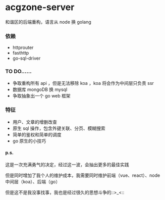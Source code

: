 # acgzone-server
和谐区的后端重构，语言从 node 换 golang

### 依赖
* httprouter
* fasthttp
* go-sql-driver

### TO DO……
* 争取重构所有 api ，但是无法移除 koa ，koa 将会作为中间层只负责 ssr
* 数据库 mongoDB 换 mysql
* 争取抽象出一个 go web 框架

### 特征
* 用户、文章的增删改查
* 原生 sql 操作，包含外键关联、分页、模糊搜索
* 简单的鉴权和简单的调度
* go 原生的小技巧

#### p.s.
这是一次充满勇气的决定，经过这一波，会抽出更多的最佳实践

但是同时增加了我个人的维护成本，我需要同时维护前端（vue、react）、node中间层（koa）、后端（go）

但是这不是我没事找事，我也是经过很久的思想斗争的::>_<::
